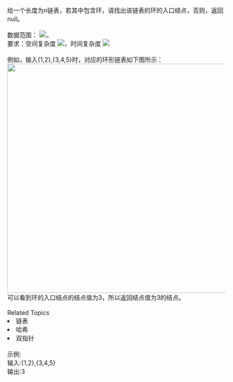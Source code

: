 <div>  给一个长度为n链表，若其中包含环，请找出该链表的环的入口结点，否则，返回null。 </div> <div>  <br> </div> <div>  数据范围： <img src="https://www.nowcoder.com/equation?tex=n%5Cle10000">，<img alt="" src="https://www.nowcoder.com/equation?tex=1%3C%3D%E7%BB%93%E7%82%B9%E5%80%BC%3C%3D10000">  </div> <div>  要求：空间复杂度 <img src="https://www.nowcoder.com/equation?tex=O(1)">，时间复杂度 <img src="https://www.nowcoder.com/equation?tex=O(n)">  </div> <div>  <br> </div> <div>  例如，输入{1,2},{3,4,5}时，对应的环形链表如下图所示：<span></span>  </div> <div>  <img alt="" src="https://uploadfiles.nowcoder.com/images/20211025/423483716_1635154005498/DA92C945EF643F1143567935F20D6B46" style="height: auto;width: 530.4px;"><br> </div> <div>  <span>可以看到<span>环的入口结点的结点值为3，所以</span>返回结点值为3的结点。</span><br> </div> <div>  <div>  </div> </div><div><br></div><div><div>Related Topics</div><div><li>链表</li><li>哈希</li><li>双指针</li></div></div><br>示例:<br>输入:{1,2},{3,4,5}<br>输出:3<br>